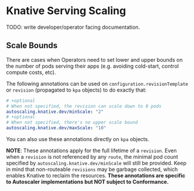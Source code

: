 # Knative Serving Scaling

TODO: write developer/operator facing documentation.

## Scale Bounds

There are cases when Operators need to set lower and upper bounds on the number
of pods serving their apps (e.g. avoiding cold-start, control compute costs,
etc).

The following annotations can be used on `configuration.revisionTemplate` or
`revision` (propagated to `kpa` objects) to do exactly that:

```yaml
# +optional
# When not specified, the revision can scale down to 0 pods
autoscaling.knative.dev/minScale: "2"
# +optional
# When not specified, there's no upper scale bound
autoscaling.knative.dev/maxScale: "10"
```

You can also use these annotations directly on `kpa` objects.

**NOTE**: These annotations apply for the full lifetime of a `revision`.
Even when a `revision` is not referenced by any `route`, the minimal pod count
specified by `autoscaling.knative.dev/minScale` will still be provided. Keep in
mind that non-routeable `revisions` may be garbage collected, which enables
Knative to reclaim the resources. **These annotations are specific to Autoscaler
implementations but NOT subject to Conformance.**
